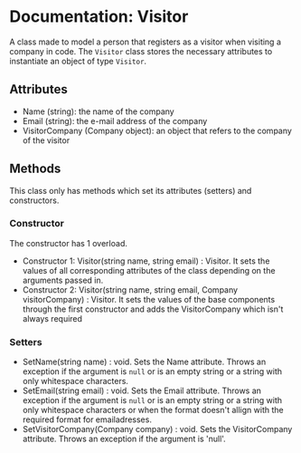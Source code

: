 ﻿# Documentation: Visitor
A class made to model a person that registers as a visitor when visiting a company in code. The `Visitor` class stores the necessary attributes to instantiate an object of type `Visitor`.

## Attributes
* Name (string): the name of the company
* Email (string): the e-mail address of the company
* VisitorCompany (Company object): an object that refers to the company of the visitor

## Methods
This class only has methods which set its attributes (setters) and constructors.

### Constructor
The constructor has 1 overload.
* Constructor 1: Visitor(string name, string email) : Visitor. It sets the values of all corresponding attributes of the class depending on the arguments passed in.
* Constructor 2: Visitor(string name, string email, Company visitorCompany) : Visitor. It sets the values of the base components through the first constructor and adds the VisitorCompany which isn't always required

### Setters
* SetName(string name) : void. Sets the Name attribute. Throws an exception if the argument is `null` or is an empty string or a string with only whitespace characters.
* SetEmail(string email) : void. Sets the Email attribute. Throws an exception if the argument is `null` or is an empty string or a string with only whitespace characters or when the format doesn't allign with the required format for emailadresses.
* SetVisitorCompany(Company company) : void. Sets the VisitorCompany attribute. Throws an exception if the argument is 'null'.